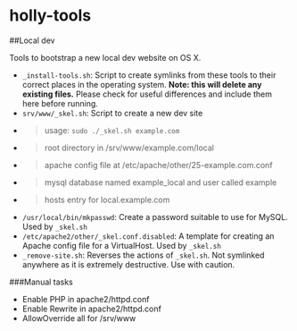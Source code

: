 # holly-tools

##Local dev

Tools to bootstrap a new local dev website on OS X.

* `_install-tools.sh`: Script to create symlinks from these tools to their correct places in the operating system. **Note: this will delete any existing files.** Please check for useful differences and include them here before running.
* `srv/www/_skel.sh`: Script to create a new dev site
* > usage: `sudo ./_skel.sh example.com`
* > root directory in /srv/www/example.com/local
* > apache config file at /etc/apache/other/25-example.com.conf
* > mysql database named example_local and user called example
* > hosts entry for local.example.com
* `/usr/local/bin/mkpasswd`: Create a password suitable to use for MySQL. Used by `_skel.sh`
* `/etc/apache2/other/_skel.conf.disabled`: A template for creating an Apache config file for a VirtualHost. Used by `_skel.sh`
* `_remove-site.sh`: Reverses the actions of `_skel.sh`. Not symlinked anywhere as it is extremely destructive. Use with caution.

###Manual tasks

* Enable PHP in apache2/httpd.conf
* Enable Rewrite in apache2/httpd.conf
* AllowOverride all for /srv/www

